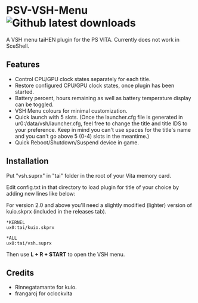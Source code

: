 # PSV-VSH-Menu ![Github latest downloads](https://img.shields.io/github/downloads/joel16/PSV-VSH-Menu/total.svg)
A VSH menu taiHEN plugin for the PS VITA. Currently does not work in SceShell.

Features
--------------------------------------------------------------------------------
- Control CPU/GPU clock states separately for each title.
- Restore configured CPU/GPU clock states, once plugin has been started.
- Battery percent, hours remaining as well as battery temperature display can be toggled.
- VSH Menu colours for minimal customization.
- Quick launch with 5 slots. (Once the launcher.cfg file is generated in ur0:/data/vsh/launcher.cfg, feel free to change the title and title IDS to your preference. Keep in mind you can't use spaces for the title's name and you can't go above 5 (0-4) slots in the meantime.)
- Quick Reboot/Shutdown/Suspend device in game.

Installation
--------------------------------------------------------------------------------

Put "vsh.suprx" in "tai" folder in the root of your Vita memory card.

Edit config.txt in that directory to load plugin for title of your choice by adding new lines like below:

For version 2.0 and above you'll need a slightly modified (lighter) version of kuio.skprx (included in the releases tab).

```text
*KERNEL
ux0:tai/kuio.skprx

*ALL
ux0:tai/vsh.suprx
```

Then use **L + R + START** to open the VSH menu.

Credits
--------------------------------------------------------------------------------

- Rinnegatamante for kuio.
- frangarcj for oclockvita
